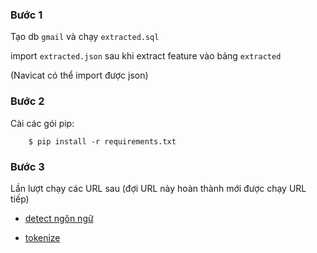 ### Bước 1

Tạo db `gmail` và chạy `extracted.sql`

import `extracted.json` sau khi extract feature vào bảng `extracted`

(Navicat có thể import được json)

### Bước 2
 
Cài các gói pip:
    
        $ pip install -r requirements.txt
        
### Bước 3
 
Lần lượt chạy các URL sau (đợi URL này hoàn thành mới được chạy URL tiếp)

- [detect ngôn ngữ](http://localhost:8000/detect)

- [tokenize](http://localhost:8000/tokenize)

